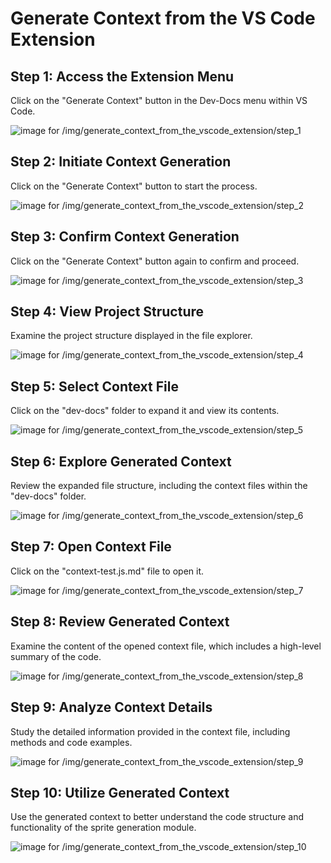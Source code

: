 

  # Generate Context from the VS Code Extension

## Step 1: Access the Extension Menu

Click on the "Generate Context" button in the Dev-Docs menu within VS Code.

![image for /img/generate_context_from_the_vscode_extension/step_1](/img/generate_context_from_the_vscode_extension/step_1.png)

## Step 2: Initiate Context Generation

Click on the "Generate Context" button to start the process.

![image for /img/generate_context_from_the_vscode_extension/step_2](/img/generate_context_from_the_vscode_extension/step_2.png)

## Step 3: Confirm Context Generation

Click on the "Generate Context" button again to confirm and proceed.

![image for /img/generate_context_from_the_vscode_extension/step_3](/img/generate_context_from_the_vscode_extension/step_3.png)

## Step 4: View Project Structure

Examine the project structure displayed in the file explorer.

![image for /img/generate_context_from_the_vscode_extension/step_4](/img/generate_context_from_the_vscode_extension/step_4.png)

## Step 5: Select Context File

Click on the "dev-docs" folder to expand it and view its contents.

![image for /img/generate_context_from_the_vscode_extension/step_5](/img/generate_context_from_the_vscode_extension/step_5.png)

## Step 6: Explore Generated Context

Review the expanded file structure, including the context files within the "dev-docs" folder.

![image for /img/generate_context_from_the_vscode_extension/step_6](/img/generate_context_from_the_vscode_extension/step_6.png)

## Step 7: Open Context File

Click on the "context-test.js.md" file to open it.

![image for /img/generate_context_from_the_vscode_extension/step_7](/img/generate_context_from_the_vscode_extension/step_7.png)

## Step 8: Review Generated Context

Examine the content of the opened context file, which includes a high-level summary of the code.

![image for /img/generate_context_from_the_vscode_extension/step_8](/img/generate_context_from_the_vscode_extension/step_8.png)

## Step 9: Analyze Context Details

Study the detailed information provided in the context file, including methods and code examples.

![image for /img/generate_context_from_the_vscode_extension/step_9](/img/generate_context_from_the_vscode_extension/step_9.png)

## Step 10: Utilize Generated Context

Use the generated context to better understand the code structure and functionality of the sprite generation module.

![image for /img/generate_context_from_the_vscode_extension/step_10](/img/generate_context_from_the_vscode_extension/step_10.png)

  